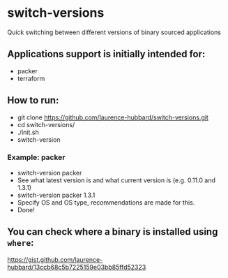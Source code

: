 # switch-versions
Quick switching between different versions of binary sourced applications

## Applications support is initially intended for:
* packer
* terraform

## How to run:
* git clone https://github.com/laurence-hubbard/switch-versions.git
* cd switch-versions/
* ./init.sh
* switch-version

### Example: packer
* switch-version packer
* See what latest version is and what current version is (e.g. 0.11.0 and 1.3.1)
* switch-version packer 1.3.1
* Specify OS and OS type, recommendations are made for this.
* Done!

## You can check where a binary is installed using `where`:
https://gist.github.com/laurence-hubbard/13ccb68c5b7225159e03bb85ffd52323
